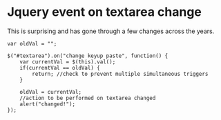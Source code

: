 # Jquery event on textarea change

This is surprising and has gone through a few changes across the years.



    var oldVal = "";
    
    $("#textarea").on("change keyup paste", function() {
        var currentVal = $(this).val();
        if(currentVal == oldVal) {
            return; //check to prevent multiple simultaneous triggers
        }

        oldVal = currentVal;
        //action to be performed on textarea changed
        alert("changed!");
    });
    
    
    